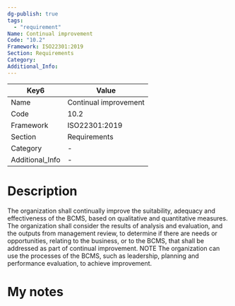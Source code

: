 ```yaml
---
dg-publish: true
tags:
  - "requirement"
Name: Continual improvement
Code: "10.2"
Framework: ISO22301:2019
Section: Requirements
Category: 
Additional_Info: 
---
```


<div><table class="dataview table-view-table"><thead class="table-view-thead"><tr class="table-view-tr-header"><th class="table-view-th"><span>Key</span><span class="dataview small-text">6</span></th><th class="table-view-th"><span>Value</span></th></tr></thead><tbody class="table-view-tbody"><tr><td><span>Name</span></td><td><span>Continual improvement</span></td></tr><tr><td><span>Code</span></td><td><span>10.2</span></td></tr><tr><td><span>Framework</span></td><td><span>ISO22301:2019</span></td></tr><tr><td><span>Section</span></td><td><span>Requirements</span></td></tr><tr><td><span>Category</span></td><td><span>-</span></td></tr><tr><td><span>Additional_Info</span></td><td><span>-</span></td></tr></tbody></table></div>

# Description

The organization shall continually improve the suitability, adequacy and effectiveness of the BCMS, based on qualitative and quantitative measures. The organization shall consider the results of analysis and evaluation, and the outputs from management review, to determine if there are needs or opportunities, relating to the business, or to the BCMS, that shall be addressed as part of continual improvement. NOTE The organization can use the processes of the BCMS, such as leadership, planning and performance evaluation, to achieve improvement.

# My notes
